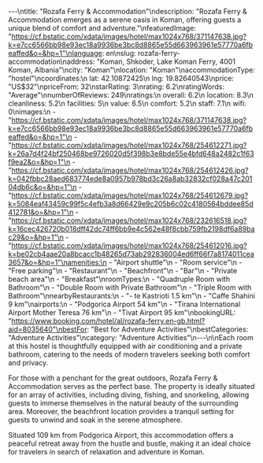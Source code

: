 ---\ntitle: "Rozafa Ferry & Accommodation"\ndescription: "Rozafa Ferry & Accommodation emerges as a serene oasis in Koman, offering guests a unique blend of comfort and adventure."\nfeaturedImage: "https://cf.bstatic.com/xdata/images/hotel/max1024x768/371147638.jpg?k=e7cc6566bb98e93ec18a9936be3bc8d8865e55d663963961e57770a6fbeaffed&o=&hp=1"\nlanguage: en\nslug: rozafa-ferry-accommodation\naddress: "Koman, Shkoder, Lake Koman Ferry, 4001 Koman, Albania"\ncity: "Koman"\nlocation: "Koman"\naccommodationType: "hostel"\ncoordinates:\n  lat: 42.10872425\n  lng: 19.82640543\nprice: "US$32"\npriceFrom: 32\nstarRating: 3\nrating: 6.2\nratingWords: "Average"\nnumberOfReviews: 249\nratings:\n  overall: 6.2\n  location: 8.3\n  cleanliness: 5.2\n  facilities: 5\n  value: 6.5\n  comfort: 5.2\n  staff: 7.1\n  wifi: 0\nimages:\n  - "https://cf.bstatic.com/xdata/images/hotel/max1024x768/371147638.jpg?k=e7cc6566bb98e93ec18a9936be3bc8d8865e55d663963961e57770a6fbeaffed&o=&hp=1"\n  - "https://cf.bstatic.com/xdata/images/hotel/max1024x768/254612271.jpg?k=26a7d4f24bf250468be9726020d5f398b3e8bde55e4bfd648a2482c1f63f9ea2&o=&hp=1"\n  - "https://cf.bstatic.com/xdata/images/hotel/max1024x768/254612426.jpg?k=042fbbc28aed683774ede8a0957b978bd3c26a8ab32832cf028a47c20104db6c&o=&hp=1"\n  - "https://cf.bstatic.com/xdata/images/hotel/max1024x768/254612679.jpg?k=5084eaf43459c99f5c4efb3a8d66429e9c205b6c02c4180564bddee85d412781&o=&hp=1"\n  - "https://cf.bstatic.com/xdata/images/hotel/max1024x768/232616518.jpg?k=16cec426720b018dff42dc74ff6bb9e4c562e48f8cbb759fb2198df6a89bac29&o=&hp=1"\n  - "https://cf.bstatic.com/xdata/images/hotel/max1024x768/254612016.jpg?k=be02cb4aae20a8bcacc1b48265d73ab292836004ed6ff66f7a8174011cea3657&o=&hp=1"\namenities:\n  - "Airport shuttle"\n  - "Room service"\n  - "Free parking"\n  - "Restaurant"\n  - "Beachfront"\n  - "Bar"\n  - "Private beach area"\n  - "Breakfast"\nroomTypes:\n  - "Quadruple Room with Bathroom"\n  - "Double Room with Private Bathroom"\n  - "Triple Room with Bathroom"\nnearbyRestaurants:\n  - "- te Kastrioti 1.5 km"\n  - "Caffe Shahini 9 km"\nairports:\n  - "Podgorica Airport 54 km"\n  - "Tirana International Airport Mother Teresa 76 km"\n  - "Tivat Airport 95 km"\nbookingURL: "https://www.booking.com/hotel/al/rozafa-ferry.en-gb.html?aid=8035640"\nbestFor: "Best for Adventure Activities"\nbestCategories: "Adventure Activities"\ncategory: "Adventure Activities"\n---\n\nEach room at this hostel is thoughtfully equipped with air conditioning and a private bathroom, catering to the needs of modern travelers seeking both comfort and privacy.

For those with a penchant for the great outdoors, Rozafa Ferry & Accommodation serves as the perfect base. The property is ideally situated for an array of activities, including diving, fishing, and snorkeling, allowing guests to immerse themselves in the natural beauty of the surrounding area. Moreover, the beachfront location provides a tranquil setting for guests to unwind and soak in the serene atmosphere.

Situated 109 km from Podgorica Airport, this accommodation offers a peaceful retreat away from the hustle and bustle, making it an ideal choice for travelers in search of relaxation and adventure in Koman.